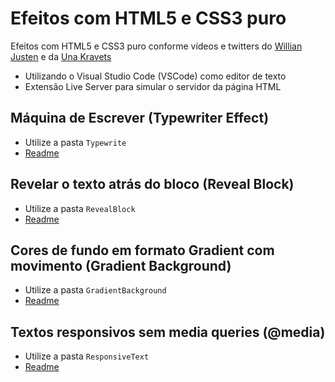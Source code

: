 # Efeitos com HTML5 e CSS3 puro

Efeitos com HTML5 e CSS3 puro conforme vídeos e twitters do [Willian Justen](https://www.youtube.com/channel/UCa12brLWzCqnxN0KOyjfmJQ) e da [Una Kravets](https://twitter.com/Una)

* Utilizando o Visual Studio Code (VSCode) como editor de texto
* Extensão Live Server para simular o servidor da página HTML

## Máquina de Escrever (Typewriter Effect)
* Utilize a pasta `Typewrite`
* [Readme](./Typewriter/README.md)

## Revelar o texto atrás do bloco (Reveal Block)
* Utilize a pasta `RevealBlock`
* [Readme](./RevealBlock/README.md)

## Cores de fundo em formato Gradient com movimento (Gradient Background)
* Utilize a pasta `GradientBackground`
* [Readme](./GradientBackground/README.md)

## Textos responsivos sem media queries (@media)
* Utilize a pasta `ResponsiveText`
* [Readme](./ResponsiveText/README.md)
